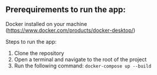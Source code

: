 ## Prerequirements to run the app:

Docker installed on your machine (https://www.docker.com/products/docker-desktop/)

Steps to run the app:

1. Clone the repository
2. Open a terminal and navigate to the root of the project
3. Run the following command: `docker-compose up --build`
